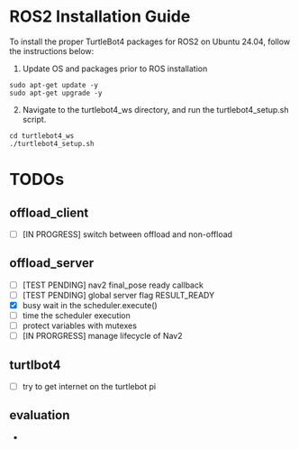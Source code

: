# ROS2 Installation Guide

To install the proper TurtleBot4 packages for ROS2 on Ubuntu 24.04, follow the instructions below:

1. Update OS and packages prior to ROS installation

```
sudo apt-get update -y
sudo apt-get upgrade -y
```

2. Navigate to the turtlebot4\_ws directory, and run the turtlebot4\_setup.sh script.

```
cd turtlebot4_ws
./turtlebot4_setup.sh
``` 

# TODOs
## offload_client
- [ ] [IN PROGRESS] switch between offload and non-offload

## offload_server
- [ ] [TEST PENDING] nav2 final_pose ready callback
- [ ] [TEST PENDING] global server flag RESULT_READY
- [x] busy wait in the scheduler.execute()
- [ ] time the scheduler execution
- [ ] protect variables with mutexes
- [ ] [IN PRORGRESS] manage lifecycle of Nav2

## turtlbot4
- [ ] try to get internet on the turtlebot pi

## evaluation
- 
